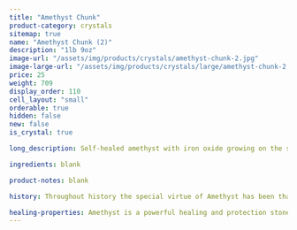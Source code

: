 ```yaml
---
title: "Amethyst Chunk"
product-category: crystals
sitemap: true
name: "Amethyst Chunk (2)"
description: "1lb 9oz"
image-url: "/assets/img/products/crystals/amethyst-chunk-2.jpg"
image-large-url: "/assets/img/products/crystals/large/amethyst-chunk-2.jpg"
price: 25
weight: 709
display_order: 110
cell_layout: "small"
orderable: true
hidden: false
new: false
is_crystal: true

long_description: Self-healed amethyst with iron oxide growing on the side and in little brown spots in the tips. Amazing growth lines on each point with hidden rainbows. Every point is amazingly unique.

ingredients: blank

product-notes: blank

history: Throughout history the special virtue of Amethyst has been that of preventing drunkenness and overindulgence. Ancient Greeks and Romans routinely studded their goblets with Amethyst believing wine drunk from an Amethyst cup was powerless to intoxicate, and a stone worn on the body, especially at the navel, had a sobering effect, not only for inebriation but in over-zealousness in passion. Catholic bishops also wore Amethyst in a ring to protect from mystical intoxication. Kissing the ring kept others from similar mystical intoxication and kept them grounded in spiritual thought.

healing-properties: Amethyst is a powerful healing and protection stone. It is the February birthstone and is associated to the crown chakra, providing protection against psychic attack, enhancing psychic abilities, calming and stimulating the mind, and nourishing the spirit. For this reason amethyst has been historically used as a remedy for nightmares and insomnia, as well as to aid meditative focus.
---
```

